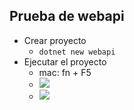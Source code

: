 ## Prueba de webapi
- Crear proyecto
  - `dotnet new webapi`
- Ejecutar el proyecto
  - mac: fn + F5
  - ![](https://trello-attachments.s3.amazonaws.com/5ea49455328f0b399a4f955f/1075x128/ba3c66937c9406f5296cbe66563f6d8f/image.png)
  - ![](https://trello-attachments.s3.amazonaws.com/5ea49455328f0b399a4f955f/1086x476/fe400fcdd058cd3523ca1aedc36d9ac5/image.png)